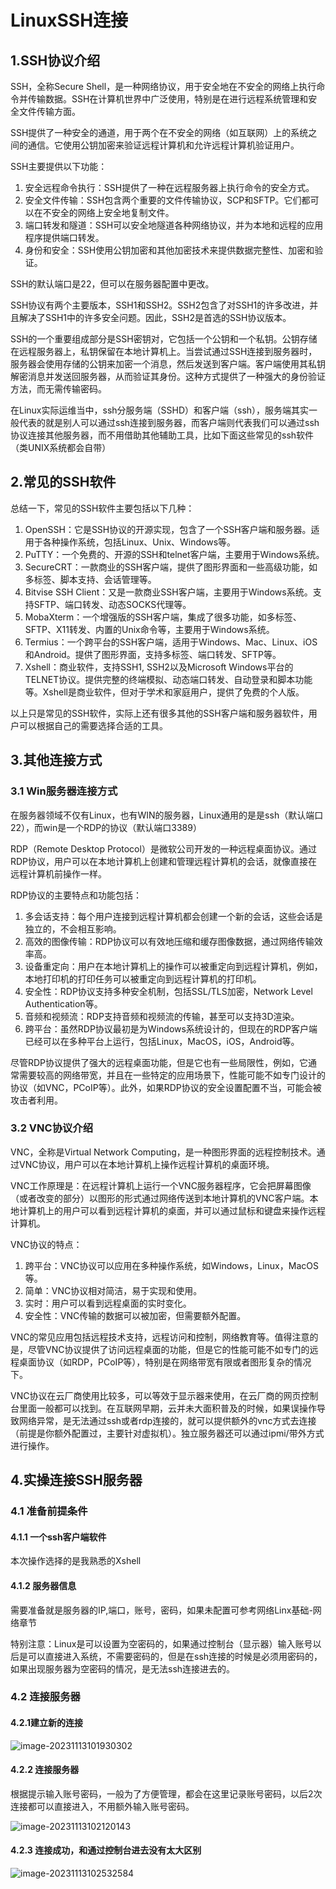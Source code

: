 # LinuxSSH连接

## 1.SSH协议介绍

SSH，全称Secure Shell，是一种网络协议，用于安全地在不安全的网络上执行命令并传输数据。SSH在计算机世界中广泛使用，特别是在进行远程系统管理和安全文件传输方面。

SSH提供了一种安全的通道，用于两个在不安全的网络（如互联网）上的系统之间的通信。它使用公钥加密来验证远程计算机和允许远程计算机验证用户。

SSH主要提供以下功能：

1. 安全远程命令执行：SSH提供了一种在远程服务器上执行命令的安全方式。
2. 安全文件传输：SSH包含两个重要的文件传输协议，SCP和SFTP。它们都可以在不安全的网络上安全地复制文件。
3. 端口转发和隧道：SSH可以安全地隧道各种网络协议，并为本地和远程的应用程序提供端口转发。
4. 身份和安全：SSH使用公钥加密和其他加密技术来提供数据完整性、加密和验证。

SSH的默认端口是22，但可以在服务器配置中更改。

SSH协议有两个主要版本，SSH1和SSH2。SSH2包含了对SSH1的许多改进，并且解决了SSH1中的许多安全问题。因此，SSH2是首选的SSH协议版本。

SSH的一个重要组成部分是SSH密钥对，它包括一个公钥和一个私钥。公钥存储在远程服务器上，私钥保留在本地计算机上。当尝试通过SSH连接到服务器时，服务器会使用存储的公钥来加密一个消息，然后发送到客户端。客户端使用其私钥解密消息并发送回服务器，从而验证其身份。这种方式提供了一种强大的身份验证方法，而无需传输密码。



在Linux实际运维当中，ssh分服务端（SSHD）和客户端（ssh），服务端其实一般代表的就是别人可以通过ssh连接到服务器，而客户端则代表我们可以通过ssh协议连接其他服务器，而不用借助其他辅助工具，比如下面这些常见的ssh软件（类UNIX系统都会自带）



## 2.常见的SSH软件

总结一下，常见的SSH软件主要包括以下几种：

1. OpenSSH：它是SSH协议的开源实现，包含了一个SSH客户端和服务器。适用于各种操作系统，包括Linux、Unix、Windows等。
2. PuTTY：一个免费的、开源的SSH和telnet客户端，主要用于Windows系统。
3. SecureCRT：一款商业的SSH客户端，提供了图形界面和一些高级功能，如多标签、脚本支持、会话管理等。
4. Bitvise SSH Client：又是一款商业SSH客户端，主要用于Windows系统。支持SFTP、端口转发、动态SOCKS代理等。
5. MobaXterm：一个增强版的SSH客户端，集成了很多功能，如多标签、SFTP、X11转发、内置的Unix命令等，主要用于Windows系统。
6. Termius：一个跨平台的SSH客户端，适用于Windows、Mac、Linux、iOS和Android。提供了图形界面，支持多标签、端口转发、SFTP等。
7. Xshell：商业软件，支持SSH1, SSH2以及Microsoft Windows平台的TELNET协议。提供完整的终端模拟、动态端口转发、自动登录和脚本功能等。Xshell是商业软件，但对于学术和家庭用户，提供了免费的个人版。

以上只是常见的SSH软件，实际上还有很多其他的SSH客户端和服务器软件，用户可以根据自己的需要选择合适的工具。

## 3.其他连接方式

### 3.1 Win服务器连接方式

在服务器领域不仅有Linux，也有WIN的服务器，Linux通用的是是ssh（默认端口22），而win是一个RDP的协议（默认端口3389）

RDP（Remote Desktop Protocol）是微软公司开发的一种远程桌面协议。通过RDP协议，用户可以在本地计算机上创建和管理远程计算机的会话，就像直接在远程计算机前操作一样。

RDP协议的主要特点和功能包括：

1. 多会话支持：每个用户连接到远程计算机都会创建一个新的会话，这些会话是独立的，不会相互影响。
2. 高效的图像传输：RDP协议可以有效地压缩和缓存图像数据，通过网络传输效率高。
3. 设备重定向：用户在本地计算机上的操作可以被重定向到远程计算机，例如，本地打印机的打印任务可以被重定向到远程计算机的打印机。
4. 安全性：RDP协议支持多种安全机制，包括SSL/TLS加密，Network Level Authentication等。
5. 音频和视频流：RDP支持音频和视频流的传输，甚至可以支持3D渲染。
6. 跨平台：虽然RDP协议最初是为Windows系统设计的，但现在的RDP客户端已经可以在多种平台上运行，包括Linux，MacOS，iOS，Android等。

尽管RDP协议提供了强大的远程桌面功能，但是它也有一些局限性，例如，它通常需要较高的网络带宽，并且在一些特定的应用场景下，性能可能不如专门设计的协议（如VNC，PCoIP等）。此外，如果RDP协议的安全设置配置不当，可能会被攻击者利用。

### 3.2 VNC协议介绍

VNC，全称是Virtual Network Computing，是一种图形界面的远程控制技术。通过VNC协议，用户可以在本地计算机上操作远程计算机的桌面环境。

VNC工作原理是：在远程计算机上运行一个VNC服务器程序，它会把屏幕图像（或者改变的部分）以图形的形式通过网络传送到本地计算机的VNC客户端。本地计算机上的用户可以看到远程计算机的桌面，并可以通过鼠标和键盘来操作远程计算机。

VNC协议的特点：

1. 跨平台：VNC协议可以应用在多种操作系统，如Windows，Linux，MacOS等。
2. 简单：VNC协议相对简洁，易于实现和使用。
3. 实时：用户可以看到远程桌面的实时变化。
4. 安全性：VNC传输的数据可以被加密，但需要额外配置。

VNC的常见应用包括远程技术支持，远程访问和控制，网络教育等。值得注意的是，尽管VNC协议提供了访问远程桌面的功能，但是它的性能可能不如专门的远程桌面协议（如RDP，PCoIP等），特别是在网络带宽有限或者图形复杂的情况下。



VNC协议在云厂商使用比较多，可以等效于显示器来使用，在云厂商的网页控制台里面一般都可以找到。在互联网早期，云并未大面积普及的时候，如果误操作导致网络异常，是无法通过ssh或者rdp连接的，就可以提供额外的vnc方式去连接（前提是你额外配置过，主要针对虚拟机）。独立服务器还可以通过ipmi/带外方式进行操作。

## 4.实操连接SSH服务器

### 4.1 准备前提条件

#### 4.1.1 一个ssh客户端软件

本次操作选择的是我熟悉的Xshell

#### 4.1.2 服务器信息

需要准备就是服务器的IP,端口，账号，密码，如果未配置可参考网络Linx基础-网络章节

特别注意：Linux是可以设置为空密码的，如果通过控制台（显示器）输入账号以后是可以直接进入系统，不需要密码的，但是在ssh连接的时候是必须用密码的，如果出现服务器为空密码的情况，是无法ssh连接进去的。

### 4.2 连接服务器

#### 4.2.1建立新的连接

![image-20231113101930302](.LinuxSSH/image-20231113101930302.png)

#### 4.2.2 连接服务器

根据提示输入账号密码，一般为了方便管理，都会在这里记录账号密码，以后2次连接都可以直接进入，不用额外输入账号密码。

![image-20231113102120143](.LinuxSSH/image-20231113102120143.png)

#### 4.2.3 连接成功，和通过控制台进去没有太大区别

![image-20231113102532584](.LinuxSSH/image-20231113102532584.png)
